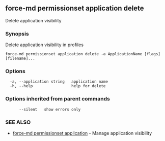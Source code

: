 ## force-md permissionset application delete

Delete application visibility

### Synopsis

Delete application visibility in profiles

```
force-md permissionset application delete -a ApplicationName [flags] [filename]...
```

### Options

```
  -a, --application string   application name
  -h, --help                 help for delete
```

### Options inherited from parent commands

```
      --silent   show errors only
```

### SEE ALSO

* [force-md permissionset application](force-md_permissionset_application.md)	 - Manage application visibility

